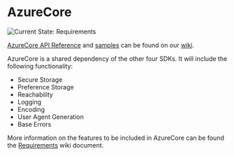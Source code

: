 # AzureCore

![Current State: Requirements](https://img.shields.io/badge/Current_State-Requirements-red.svg)

[AzureCore API Reference](https://github.com/Azure/Azure.Android/wiki/AzureCore) and [samples](https://github.com/Azure/Azure.Android/wiki/AzureCore) can be found on our [wiki](https://github.com/Azure/Azure.Android/wiki).

AzureCore is a shared dependency of the other four SDKs. It will include the following functionality:
- Secure Storage
- Preference Storage
- Reachability
- Logging
- Encoding
- User Agent Generation
- Base Errors

More information on the features to be included in AzureCore can be found the [Requirements](https://github.com/Azure/Azure.Android/wiki/Requirements-AzureCore) wiki document.
